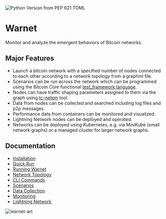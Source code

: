 ![Python Version from PEP 621 TOML](https://img.shields.io/python/required-version-toml?tomlFilePath=https://raw.githubusercontent.com/bitcoin-dev-project/warnet/main/pyproject.toml)
# Warnet

Monitor and analyze the emergent behaviors of Bitcoin networks.

## Major Features

* Launch a bitcoin network with a specified number of nodes connected to each other according to a network topology from a graphml file.
* Scenarios can be run across the network which can be programmed using the Bitcoin Core functional [test_framework language](https://github.com/bitcoin/bitcoin/tree/master/test/functional).
* Nodes can have traffic shaping parameters assigned to them via the graph using [tc-netem](https://manpages.ubuntu.com/manpages/trusty/man8/tc-netem.8.html) tool.
* Data from nodes can be collected and searched including log files and p2p messages.
* Performance data from containers can be monitored and visualized.
* Lightning Network nodes can be deployed and operated.
* Networks can be deployed using Kubernetes, e.g. via MiniKube (small network graphs) or a managed cluster for larger network graphs.

## Documentation

- [Installation](https://github.com/bitcoin-dev-project/warnet/blob/main/docs/install.md)
- [Quick Run](https://github.com/bitcoin-dev-project/warnet/blob/main/docs/quickrun.md)
- [Running Warnet](https://github.com/bitcoin-dev-project/warnet/blob/main/docs/running.md)
- [Network Topology](https://github.com/bitcoin-dev-project/warnet/blob/main/docs/graph.md)
- [CLI Commands](https://github.com/bitcoin-dev-project/warnet/blob/main/docs/warcli.md)
- [Scenarios](https://github.com/bitcoin-dev-project/warnet/blob/main/docs/scenarios.md)
- [Data Collection](https://github.com/bitcoin-dev-project/warnet/blob/main/docs/data.md)
- [Monitoring](https://github.com/bitcoin-dev-project/warnet/blob/main/docs/monitoring.md)
- [Lightning Network](https://github.com/bitcoin-dev-project/warnet/blob/main/docs/lightning.md)

![warnet-art](https://raw.githubusercontent.com/bitcoin-dev-project/warnet/main/docs/machines.webp)
